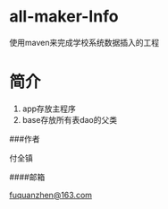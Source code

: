 all-maker-Info    
===========================    
使用maven来完成学校系统数据插入的工程     

简介          
========================       

1. app存放主程序            
2. base存放所有表dao的父类    

###作者

付全镇

####邮箱    

fuquanzhen@163.com